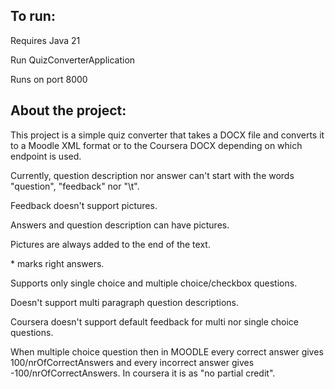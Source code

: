 ## To run:

Requires Java 21

Run QuizConverterApplication

Runs on port 8000

## About the project:

This project is a simple quiz converter that takes a DOCX file and converts it to a Moodle XML format or to the Coursera
DOCX depending on which endpoint is used.

Currently, question description nor answer can't start with the words "question", "feedback" nor "\t".

Feedback doesn't support pictures.

Answers and question description can have pictures.

Pictures are always added to the end of the text.

\* marks right answers.

Supports only single choice and multiple choice/checkbox questions.

Doesn't support multi paragraph question descriptions.

Coursera doesn't support default feedback for multi nor single choice questions.

When multiple choice question then in MOODLE every correct answer gives 100/nrOfCorrectAnswers and every incorrect answer gives
-100/nrOfCorrectAnswers. In coursera it is as "no partial credit".

